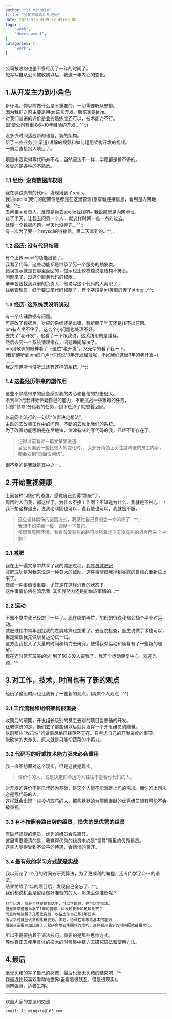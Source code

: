 ```yaml
---
author: "li_mingxie"
title: "公司被收购后的经历"
date: 2021-07-09T09:28:49+08:00
tags: [
    "work",
    "development",
]
categories: [
    "work",
]
---
```


公司被收购也差不多经历了一年的时间了。  
想写写自从公司被收购以后，我这一年内心的变化。  

## 1.从开发主力到小角色  
新环境，你以前做什么是不重要的，一切需要听从安排。  
因为我们之前主要是用go语言开发，新东家是java。  
对我们普遍的评价是业务熟练度还可以，技术能力不行。  
(即使公司有很多6~10年经验的开发...^^;;)  

没多少时间适应新的语言，新的架构。  
给了一些业务(全渠道)讲解的视频和如何运用架构开发的视频。  
一周后直接投入项目了。  

项目中我觉得写代码并不难，虽然语法不一样，毕竟都是差不多的。  
难受的是各种的不熟悉。  

### 1.1 经历: 没有数据库权限
我在调试原有的代码，发现用到了redis。  
我进apollo(我们的配置信息都是在这里管理)想查看连接信息，看到是内网地址...^^;;  
去问相关负责人，反馈是你去apollo找找吧~ 我说那里是内网地址。  
过了半天，让我去问另一个人... 就这样时间一点一点的过去。  
处理一个数据问题，半天也没弄完...^^;;  
有一次为了要一个mysql的链接信，第二天拿到的...^^;;  

### 1.2 经历: 没有代码权限
有个上传excel的功能出错了。  
我看了代码，这些功能都是继承了另一个服务的抽象类。  
错误提示就是在那里返回的，提示也比较模糊说是结构不符合。  
问题来了，没这个服务代码的权限...  
辛辛苦苦找到以前的负责人，他说写这个代码的人离职了...  
找到管理员，终于要过来代码权限了，有个字段是int类型的传了string...^^;;  

### 1.3 经历: 这系统我没听说过
有一个店铺数据有问题。  
可是改了数据后，对应的系统还是出错，我折腾了半天还是找不出原因。  
pm有点坐不住了，这么个小问题也处理不好。  
去找了“老开发”，他看了一下跟我说，这系统用的是缓存。  
然后去另一个系统清理缓存，问题瞬间解决了。  
pm用敬佩的眼神看了下这位“老开发”，又无奈的看了我一下。  
(我仿佛听到pm的心声: 你还说10年开发经验呢，不如我们这里3年的老开发~)  
... ...  
我之前连听也没听过还有这样的系统...^^;;

### 1.4 这些经历带来的副作用
这些不熟悉带来的疲惫感对我的内心和自信的打击很大。  
不到3个月我开始怀疑自己的能力，不敢挑战一些艰难的任务，  
只做“领导”分给我的任务，到下班点了就想着回家。

以前网上流行的一句话“位置决定想法”。  
主动的去改善工作中的问题，不断的去优化我们的系统。  
为了改善功能哪怕是在坐地铁，津津有味的写代码的我，已经不复存在了。  

> 记得以前看过一篇文章里说道:  
> 当公司遇到一些比较大的变化时，，大部分角色上关注度降低的员工内心，都会受到“负面性创伤”。  

很不幸的是我就是其中之一。

## 2.开始重视健康  
上面各种“消极”的态度，感觉自己变得“颓废”了。  
周围的人问我，都这样了，为什么不换工作啊？不知道为什么，我就是不甘心！！  
我不想这样退出，说我老顽固也可以，说我傻也可以，我就是不服。

> 这么遍体鳞伤的突围方式，我感觉自己真的会一命呜呼了...^^;;  
> 我想不如先缓一缓，调整一下自己。  
> 多观察周围环境，看看有没有别的路可以绕着走？有没有别的机会再来个冲刺？

### 2.1 减肥
我在上一遍文章中共享了我的减肥过程。[程序员减肥记](https://limingxie.github.io/limingxie/diet/)  
减肥成功是对我来说是一种莫大的鼓励。这件事情把我掉到谷底的自信心重新拉上来了。  
做成一件事情很重要，尤其是在这样消极的状态下，  
这件事情仿佛在暗示我: 其实我努力还是能做成事情的...^^

### 2.2 运动
不知不觉中我已经跑了一年了。现在哪怕再忙，加班的很晚我都会抽个半小时运动。  
减肥过程中常年困扰我的左肩疼痛也加重了。去医院检查，医生说做手术也可以，但是建议我先做康复运动试一试。  
这方面我投入了大量的时间和精力去研究。使得我对运动和康复有了一些新的理解。  
现在还时常开玩笑的说: 到了50岁没人要我了，我开个运动康复中心，欢迎光顾...^^  

## 3.对工作，技术，时间也有了新的观点
  
经历了这段时间也让我有了一些新的观点。(纯属个人观点...^^)

### 3.1 工作流程和组织架构很重要  
收购后的前期，开发组长级别的员工去别的项目当普通的开发。  
让我惊讶的是，他们去了那些组以后就只发挥一个开发组员的能量。  
以前那些“攻击性”的做事风格已经荡然无存。只考虑自己的开发进度的事项。  
能砍树的大斧头，原来就是只能切蔬菜的小菜刀。 

### 3.2 代码写的好或技术能力强未必会重用
我一直不想面对这个现实，但是这就是现实。  

>评价你的人，或是决定你命运的人往往不是看你代码的人。  

对开发的评价不是已代码为基础，是这个人能不能满足上司的需求。而你的上司未必是写代码的人。  
这样就会出现一些投机取巧的人，那些默默的为项目奉献的优秀组员很有可能不会被重视。

### 3.3 有不按照套路出牌的组员，损失的是优秀的组员  
有破坏规矩的组员，优秀的组员会先离开。  
这里需要澄清的是，我觉得优秀的组员未必是“领导”眼里的优秀组员。  
这些人觉得受到不公平的待遇，会悄悄的离开。  

### 3.4 最有效的学习方式就是实战
我以前花了1个月的时间去研究算法，为了更顺利的编程，还专门学了C++的语法。  
结果忙碌了1年的项目后，发现自己全忘了...^^;;  
我们都说机会是留给做好准备的的人，那怎么做准备呢？

```
打个比方，我是个竞技体育选手，可以学踢球，也可以学篮球。  
但是辛辛苦苦自学了1年的篮球，却发现要参加足球比赛？  
而且你可能踢了几场比赛后，收益比你自己练1年还多。  
所以平时就应该多练练爆发力，体力，协调性等等最基本的能力，  
后面决定要参加比赛了，就拼命地去练踢球的技巧，这样会用最少的时间把效益最大化。  
```

所以不需要执着于语法技巧，重要的是那些思维方式。  
等你真正去使用具体的技术的时候集中精力去研究语法和使用方法。  

## 4.最后
毫无头绪的写了自己的感慨，最后也毫无头绪的结束吧...^^  
我最近比较喜欢看动物世界(虽看着很残忍，但是很现实)。  
弱肉强食，适者生存。  

----------------------------------------------
欢迎大家的意见和交流

`email: li_mingxie@163.com`